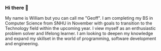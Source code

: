 ### Hi there 👋

<!--
**marshburndev/marshburndev** is a ✨ _special_ ✨ repository because its `README.md` (this file) appears on your GitHub profile.

Here are some ideas to get you started:

- 🔭 I’m currently working on ...
- 🌱 I’m currently learning ...
- 👯 I’m looking to collaborate on ...
- 🤔 I’m looking for help with ...
- 💬 Ask me about ...
- 📫 How to reach me: ...
- 😄 Pronouns: ...
- ⚡ Fun fact: ...
-->


My name is William but you can call me "Geoff".  I am completing my BS in Computer Science from SNHU in November with goals to transition to the Technology field within the upcoming year. I view myself as an enthusiastic problem solver and lifelong learner.  I am looking to deepen my knowledge and expand my skillset in the world of programming, software development and engineering.
